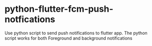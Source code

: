 # python-flutter-fcm-push-notfications
Use python script to send push notifications to flutter app. The python script works for both Foreground and background notifications
